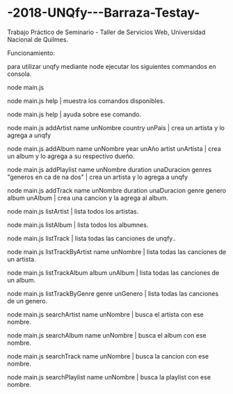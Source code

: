 # -2018-UNQfy---Barraza-Testay-
Trabajo Práctico de Seminario - Taller de Servicios Web, Universidad Nacional de Quilmes.


Funcionamiento:

para utilizar unqfy mediante node ejecutar los siguientes commandos en consola.

node main.js <comando> <parametros con argumentos>

node main.js help 
| muestra los comandos disponibles.

node main.js help <comando>
| ayuda sobre ese comando.

node main.js addArtist name unNombre country unPais 
| crea un artista y lo agrega a unqfy

node main.js addAlbum name unNombre year unAño artist unArtista 
| crea un album y lo agrega a su respectivo dueño.

node main.js addPlaylist name unNombre duration unaDuracion genres "generos en ca de na dos" 
| crea un artista y lo agrega a unqfy

node main.js addTrack name unNombre duration unaDuracion genre genero album unAlbum 
| crea una cancion y la agrega al album.

node main.js listArtist 
| lista todos los artistas.

node main.js listAlbum 
| lista todos los albumnes. 

node main.js listTrack 
| lista todas las canciones de unqfy..

node main.js listTrackByArtist  name unNombre
| lista todas las canciones de un artista.

node main.js listTrackAlbum  album unAlbum
| lista todas las canciones de un album.

node main.js listTrackByGenre genre unGenero 
| lista todas las canciones de un genero.

node main.js searchArtist name unNombre 
| busca el artista con ese nombre. 

node main.js searchAlbum name unNombre 
| busca el album con ese nombre.

node main.js searchTrack name unNombre 
| busca la cancion con ese nombre.

node main.js searchPlaylist name unNombre 
| busca la playlist con ese nombre.

